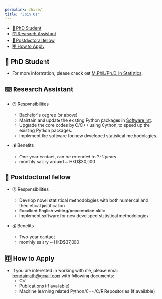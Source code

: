 ```yaml
---
permalink: /hire/
title: "Join Us"
---
```


- [📗 PhD Student](#-phd-student)
- [⌨️ Research Assistant](#️-research-assistant)
- [📘 Postdoctoral fellow](#-postdoctoral-fellow)
- [🈸 How to Apply](#-how-to-apply)

## 📗 PhD Student

- For more information, please check out [M.Phil./Ph.D. in Statistics](https://www.sta.cuhk.edu.hk/Programmes/PostgraduateStudies/MPhil-PhDinStatistics.aspx#Admission).

## ⌨️ Research Assistant

- 🕐 Responsibilities

  - Bachelor's degree (or above)
  - Maintain and update the existing Python packages in [Software list](https://www.bendai.org/software/).
  - Upgrade the core codes by C/C++ using Cython, to speed up the existing Python packages.
  - Implement the software for new developed statistical methodologies.

- 💰 Benefits

  - One-year contact, can be extended to 2-3 years
  - monthly salary around ~ HKD$30,000

## 📘 Postdoctoral fellow

- 🕐 Responsibilities

  - Develop novel statistical methodologies with both numerical and theoretical justification
  - Excellent English writing/presentation skills
  - Implement software for new developed statistical methodologies.

- 💰 Benefits
  - Two-year contact
  - monthly salary ~ HKD$37,000

## 🈸 How to Apply
- If you are interested in working with me, please email <bendaimath@gmail.com> with following documents:
    - CV
    - Publications (If available)
    - Machine learning related Python/C++/C/R Repositories (If available)